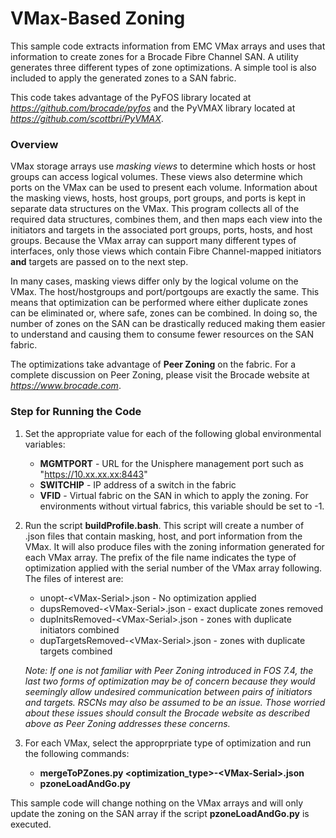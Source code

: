 # VMax-Based Zoning

This sample code extracts information from EMC VMax arrays and uses that information to create zones for a Brocade Fibre Channel SAN.  A utility generates three different types of zone optimizations.  A simple tool is also included to apply the generated zones to a SAN fabric.

This code takes advantage of the PyFOS library located at _https://github.com/brocade/pyfos_ and the PyVMAX library located at _https://github.com/scottbri/PyVMAX_.

### Overview

VMax storage arrays use _masking views_ to determine which hosts or host groups can access logical volumes.  These views also determine which ports on the VMax can be used to present each volume.  Information about the masking views, hosts, host groups, port groups, and ports is kept in separate data structures on the VMax.  This program collects all of the required data structures, combines them, and then maps each view into the initiators and targets in the associated port groups, ports, hosts, and host groups.  Because the VMax array can support many different types of interfaces, only those views which contain Fibre Channel-mapped initiators __and__ targets are passed on to the next step.

In many cases, masking views differ only by the logical volume on the VMax.  The host/hostgroups and port/portgoups are exactly the same.  This means that optimization can be performed where either duplicate zones can be eliminated or, where safe, zones can be combined.  In doing so, the number of zones on the SAN can be drastically reduced making them easier to understand and causing them to consume fewer resources on the SAN fabric.

The optimizations take advantage of __Peer Zoning__ on the fabric.  For a complete discussion on Peer Zoning, please visit the Brocade website at _https://www.brocade.com_.

### Step for Running the Code

1.  Set the appropriate value for each of the following global environmental variables:
	* __MGMTPORT__ - URL for the Unisphere management port such as "https://10.xx.xx.xx:8443"
	* __SWITCHIP__ - IP address of a switch in the fabric
	* __VFID__ - Virtual fabric on the SAN in which to apply the zoning.  For environments without virtual fabrics, this variable should be set to -1.
2.  Run the script __buildProfile.bash__.
	This script will create a number of .json files that contain masking, host, and port information from the VMax.  It will also produce files with the zoning information generated for each VMax array.  The prefix of the file name indicates the type of optimization applied with the serial number of the VMax array following.  The files of interest are:
	* unopt-\<VMax-Serial\>.json - No optimization applied
	* dupsRemoved-\<VMax-Serial\>.json - exact duplicate zones removed
	* dupInitsRemoved-\<VMax-Serial\>.json - zones with duplicate initiators combined
	* dupTargetsRemoved-\<VMax-Serial\>.json - zones with duplicate targets combined

	_Note:  If one is not familiar with Peer Zoning introduced in FOS 7.4, the last two forms of optimization may be of concern because they would seemingly allow undesired communication between pairs of initiators and targets.  RSCNs may also be assumed to be an issue.  Those worried about these issues should consult the Brocade website as described above as Peer Zoning addresses these concerns._
	
3. For each VMax, select the approprpriate type of optimization and run the following commands:
	* __mergeToPZones.py \<optimization_type\>-\<VMax-Serial\>.json__
	* __pzoneLoadAndGo.py__

This sample code will change nothing on the VMax arrays and will only update the zoning on the SAN array if the script __pzoneLoadAndGo.py__ is executed.